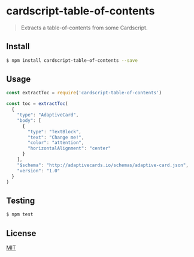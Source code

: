 # cardscript-table-of-contents

> Extracts a table-of-contents from some Cardscript.

## <a name="install"></a>Install
```bash
$ npm install cardscript-table-of-contents --save
```

## <a name="usage"></a>Usage

```javascript
const extractToc = require('cardscript-table-of-contents')

const toc = extractToc(
  {
    "type": "AdaptiveCard",
    "body": [
      {
        "type": "TextBlock",
        "text": "Change me!",
        "color": "attention",
        "horizontalAlignment": "center"
      }
    ],
    "$schema": "http://adaptivecards.io/schemas/adaptive-card.json",
    "version": "1.0"
  }
)

```

## <a name="test"></a>Testing

```bash
$ npm test
```

## <a name="license"></a>License
[MIT](https://github.com/wmfs/cardscript/blob/master/LICENSE)
